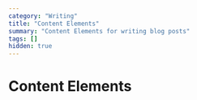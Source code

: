 ```yaml
---
category: "Writing"
title: "Content Elements"
summary: "Content Elements for writing blog posts"
tags: []
hidden: true
---
```


# Content Elements
